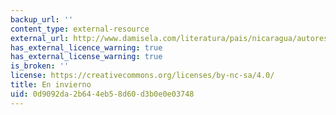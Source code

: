 ```yaml
---
backup_url: ''
content_type: external-resource
external_url: http://www.damisela.com/literatura/pais/nicaragua/autores/dario/azul/invierno_p3.htm
has_external_licence_warning: true
has_external_license_warning: true
is_broken: ''
license: https://creativecommons.org/licenses/by-nc-sa/4.0/
title: En invierno
uid: 0d9092da-2b64-4eb5-8d60-d3b0e0e03748
---
```


